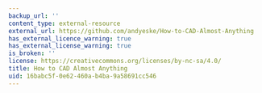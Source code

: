 ```yaml
---
backup_url: ''
content_type: external-resource
external_url: https://github.com/andyeske/How-to-CAD-Almost-Anything
has_external_licence_warning: true
has_external_license_warning: true
is_broken: ''
license: https://creativecommons.org/licenses/by-nc-sa/4.0/
title: How to CAD Almost Anything
uid: 16babc5f-0e62-460a-b4ba-9a58691cc546
---
```

